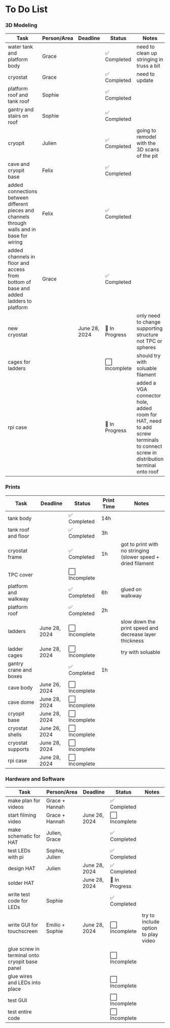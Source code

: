 # To Do List

### 3D Modeling

| Task             | Person/Area      | Deadline   | Status          | Notes|
|------------------|------------------|------------|-----------------|------|
| water tank and platform body | Grace   |  |✅ Completed  |need to clean up stringing in truss a bit|
|  cryostat | Grace    |  |✅ Completed    | need to update  |
| platform roof and tank roof| Sophie |  | ✅ Completed    | |
| gantry and stairs on roof | Sophie |   | ✅ Completed |  |
| cryopit | Julien|   | ✅ Completed | going to remodel with the 3D scans of the pit |
| cave and cryopit base | Felix |   | ✅ Completed | |
| added connections between different pieces and channels through walls and in base for wiring | Felix |   | ✅ Completed |  |
| added channels in floor and access from bottom of base and added ladders to platform| Grace|   | ✅ Completed |  |
| new cryostat | | June 28, 2024 | 🔄 In Progress | only need to change supporting structure not TPC or spheres|
| cages for ladders | | | ⬜️ Incomplete | should try with soluable filament |
| rpi case |  |  |🔄 In Progress | added a VGA connector hole, added room for HAT, need to add screw terminals to connect screw in distribution terminal onto roof |

### Prints

| Task             | Deadline   | Status          | Print Time| Notes|
|------------------|------------|-----------------|-----------|------|
| tank body        |            | ✅ Completed | 14h|  |
| tank roof and floor |  | ✅ Completed | 3h |  |
| cryostat frame   |            |✅ Completed   | 1h | got to print with no stringing (slower speed + dried filament |
| TPC cover      |  | ⬜️ Incomplete  || |
| platform and walkway         | | ✅ Completed | 6h| glued on walkway|
| platform roof | | ✅ Completed | 2h |  |
| ladders | June 28, 2024 | ⬜️ Incomplete |   | slow down the print speed and decrease layer thickness |
| ladder cages | June 28, 2024 | ⬜️ Incomplete |  | try with soluable |
| gantry crane and boxes | | ✅ Completed | 1h |  |
| cave body | June 26, 2024 | ⬜️ Incomplete  |   |   |
| cave dome | June 28, 2024 | ⬜️ Incomplete  |   |   |
| cryopit base | June 28, 2024 | ⬜️ Incomplete|  |  |
| cryostat shells      | June 26, 2024 | ⬜️ Incomplete  |   |   |
| cryostat supports   |  June 28, 2024 | ⬜️ Incomplete  |   |    |
| rpi case         | June 28, 2024  | ⬜️ Incomplete  |   |   |

### Hardware and Software

| Task             | Person/Area      | Deadline   | Status          | Notes |
|------------------|------------------|------------|-----------------|-------|
| make plan for videos          | Grace + Hannah   |  | ✅ Completed  | |
| start filming video       | Grace + Hannah   | June 26, 2024 | ⬜️ Incomplete    | |
| make schematic for HAT             |Julien, Grace |  | ✅ Completed   | |
| test LEDs with pi         | Sophie, Julien   | | ✅ Completed   | |
| design HAT          |  Julien | June 28, 2024 | ✅ Completed | |
| solder HAT          |     | June 28, 2024 | 🔄 In Progress | |
| write test code for LEDs    | Sophie    |  |  ✅ Completed   | |
| write GUI for touchscreen   | Emilio + Sophie   | June 28, 2024 |  ⬜️ Incomplete   | try to include option to play video |
| glue screw in terminal onto cryopit base panel |  |  |⬜️ Incomplete|  |
| glue wires and LEDs into place |  |  | ⬜️ Incomplete|  |
| test GUI |    |  | ⬜️ Incomplete|  |
| test entire code |  |  | ⬜️ Incomplete |  |
